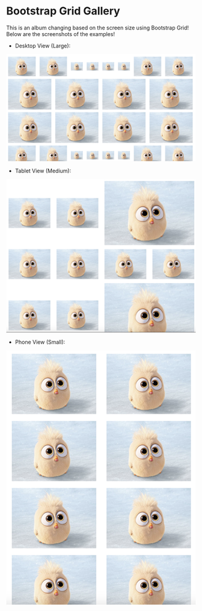 # Bootstrap Grid Gallery


This is an album changing based on the screen size using Bootstrap Grid! Below are the screenshots of the examples!

* Desktop View (Large):

![desktop](/desktop.png)

* Tablet View (Medium):

![medium](/tablet-medium.png)


* Phone View (Small):

![small](/small-phone.png)
